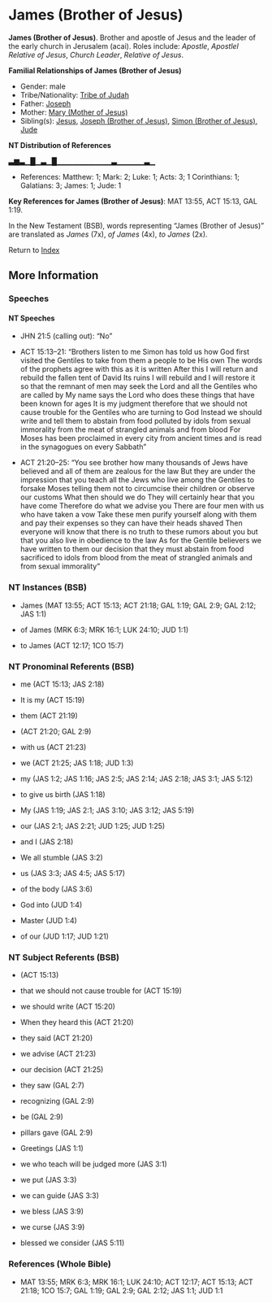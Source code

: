 # James (Brother of Jesus)
**James (Brother of Jesus)**. 
Brother and apostle of Jesus and the leader of the early church in Jerusalem (acai). 
Roles include: 
_Apostle_, _Apostlel Relative of Jesus_, _Church Leader_, _Relative of Jesus_. 




**Familial Relationships of James (Brother of Jesus)**


* Gender: male
* Tribe/Nationality: [Tribe of Judah](../../../groups/md/acai/Judah.md)
* Father: [Joseph](Joseph.4.md)
* Mother: [Mary (Mother of Jesus)](Mary.md)
* Sibling(s): [Jesus](Jesus.2.md), [Joseph (Brother of Jesus)](Joseph.3.md), [Simon (Brother of Jesus)](Simon.3.md), [Jude](Jude.md)


**NT Distribution of References**

▃▆▃▁█▁▃▁█▁▁▁▁▁▁▁▁▁▁▃▁▁▁▁▁▃▁
* References: Matthew: 1; Mark: 2; Luke: 1; Acts: 3; 1 Corinthians: 1; Galatians: 3; James: 1; Jude: 1



**Key References for James (Brother of Jesus)**: 
MAT 13:55, ACT 15:13, GAL 1:19. 




In the New Testament (BSB), words representing “James (Brother of Jesus)” are translated as 
*James* (7x), *of James* (4x), *to James* (2x). 


Return to [Index](00-Index.md)

## More Information

### Speeches

#### NT Speeches

* JHN 21:5 (calling out): “No”

* ACT 15:13–21: “Brothers listen to me Simon has told us how God first visited the Gentiles to take from them a people to be His own The words of the prophets agree with this as it is written After this I will return and rebuild the fallen tent of David Its ruins I will rebuild and I will restore it so that the remnant of men may seek the Lord and all the Gentiles who are called by My name says the Lord who does these things that have been known for ages It is my judgment therefore that we should not cause trouble for the Gentiles who are turning to God Instead we should write and tell them to abstain from food polluted by idols from sexual immorality from the meat of strangled animals and from blood For Moses has been proclaimed in every city from ancient times and is read in the synagogues on every Sabbath”

* ACT 21:20–25: “You see brother how many thousands of Jews have believed and all of them are zealous for the law But they are under the impression that you teach all the Jews who live among the Gentiles to forsake Moses telling them not to circumcise their children or observe our customs What then should we do They will certainly hear that you have come Therefore do what we advise you There are four men with us who have taken a vow Take these men purify yourself along with them and pay their expenses so they can have their heads shaved Then everyone will know that there is no truth to these rumors about you but that you also live in obedience to the law As for the Gentile believers we have written to them our decision that they must abstain from food sacrificed to idols from blood from the meat of strangled animals and from sexual immorality”

### NT Instances (BSB)

* James (MAT 13:55; ACT 15:13; ACT 21:18; GAL 1:19; GAL 2:9; GAL 2:12; JAS 1:1)

* of James (MRK 6:3; MRK 16:1; LUK 24:10; JUD 1:1)

* to James (ACT 12:17; 1CO 15:7)



### NT Pronominal Referents (BSB)

* me (ACT 15:13; JAS 2:18)

* It is my (ACT 15:19)

* them (ACT 21:19)

*  (ACT 21:20; GAL 2:9)

* with us (ACT 21:23)

* we (ACT 21:25; JAS 1:18; JUD 1:3)

* my (JAS 1:2; JAS 1:16; JAS 2:5; JAS 2:14; JAS 2:18; JAS 3:1; JAS 5:12)

* to give us birth (JAS 1:18)

* My (JAS 1:19; JAS 2:1; JAS 3:10; JAS 3:12; JAS 5:19)

* our (JAS 2:1; JAS 2:21; JUD 1:25; JUD 1:25)

* and I (JAS 2:18)

* We all stumble (JAS 3:2)

* us (JAS 3:3; JAS 4:5; JAS 5:17)

* of the body (JAS 3:6)

* God into (JUD 1:4)

* Master (JUD 1:4)

* of our (JUD 1:17; JUD 1:21)



### NT Subject Referents (BSB)

*  (ACT 15:13)

* that we should not cause trouble for (ACT 15:19)

* we should write (ACT 15:20)

* When they heard this (ACT 21:20)

* they said (ACT 21:20)

* we advise (ACT 21:23)

* our decision (ACT 21:25)

* they saw (GAL 2:7)

* recognizing (GAL 2:9)

* be (GAL 2:9)

* pillars gave (GAL 2:9)

* Greetings (JAS 1:1)

* we who teach will be judged more (JAS 3:1)

* we put (JAS 3:3)

* we can guide (JAS 3:3)

* we bless (JAS 3:9)

* we curse (JAS 3:9)

* blessed we consider (JAS 5:11)



### References (Whole Bible)

* MAT 13:55; MRK 6:3; MRK 16:1; LUK 24:10; ACT 12:17; ACT 15:13; ACT 21:18; 1CO 15:7; GAL 1:19; GAL 2:9; GAL 2:12; JAS 1:1; JUD 1:1



